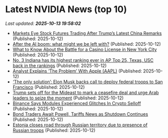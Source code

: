 # Latest NVIDIA News (top 10)
_Last updated: **2025-10-13 19:58:02**_

- [Markets Eye Stock Futures Trading After Trump’s Latest China Remarks](https://biztoc.com/x/f41901aefcf49570) (Published: 2025-10-12)
- [After the AI boom: what might we be left with?](https://blog.robbowley.net/2025/10/12/after-the-ai-boom-what-might-we-be-left-with/) (Published: 2025-10-12)
- [What to Know About the Battle for a Casino License in New York City](https://biztoc.com/x/829885b084860538) (Published: 2025-10-12)
- [No. 3 Indiana has its highest ranking ever in AP Top 25, Texas, USC back in the rankings](https://biztoc.com/x/e7010daec3d2b9c2) (Published: 2025-10-12)
- [Analyst Explains ‘The Problem’ With Apple (AAPL)](https://finance.yahoo.com/news/analyst-explains-problem-apple-aapl-192307165.html) (Published: 2025-10-12)
- [‘The only solution’: Elon Musk backs call to deploy federal troops to San Francisco](https://biztoc.com/x/69726c059529b0fd) (Published: 2025-10-12)
- [Trump sets off for the Mideast to mark a ceasefire deal and urge Arab leaders to seize the moment](https://biztoc.com/x/276e6b25ce0b7e2c) (Published: 2025-10-12)
- [Binance Says Modules Experienced Glitches In Crypto Selloff](https://biztoc.com/x/860a70e822c2fee5) (Published: 2025-10-12)
- [Bond Traders Await Powell, Tariffs News as Shutdown Continues](https://biztoc.com/x/b3eefa1a7851d523) (Published: 2025-10-12)
- [Estonia closes road through Russian territory due to presence of Russian troops](https://biztoc.com/x/c5d43d7f4603f98e) (Published: 2025-10-12)
